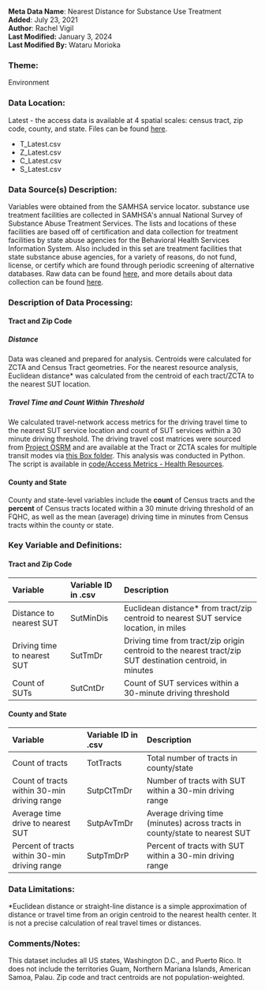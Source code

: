 **Meta Data Name**: Nearest Distance for Substance Use Treatment   
**Added**: July 23, 2021  
**Author**: Rachel Vigil  
**Last Modified:** January 3, 2024  
**Last Modified By:** Wataru Morioka

### Theme: 
Environment  

### Data Location: 
Latest - the access data is available at 4 spatial scales: census tract, zip code, county, and state. Files can be found [here](../full_tables).
* T_Latest.csv  
* Z_Latest.csv  
* C_Latest.csv  
* S_Latest.csv   

### Data Source(s) Description:  
Variables were obtained from the SAMHSA service locator. substance use treatment facilities are collected in SAMHSA's annual National Survey of Substance Abuse Treatment Services. The lists and locations of these facilities are based off of certification and data collection for treatment facilities by state abuse agencies for the Behavioral Health Services Information System. Also included in this set are treatment facilities that state substance abuse agencies, for a variety of reasons, do not fund, license, or certify which are found through periodic screening of alternative databases. Raw data can be found [here](https://findtreatment.samhsa.gov/locator), and more details about data collection can be found [here](https://www.samhsa.gov/data/data-we-collect/n-ssats-national-survey-substance-abuse-treatment-services).

### Description of Data Processing: 

#### Tract and Zip Code

##### Distance
Data was cleaned and prepared for analysis. Centroids were calculated for ZCTA and Census Tract geometries. For the nearest resource analysis, Euclidean distance* was calculated from the centroid of each tract/ZCTA to the nearest SUT location. 

##### Travel Time and Count Within Threshold
We calculated travel-network access metrics for the driving travel time to the nearest SUT service location and count of SUT services within a 30 minute driving threshold. The driving travel cost matrices were sourced from [Project OSRM](http://project-osrm.org/) and are available at the Tract or ZCTA scales for multiple transit modes via [this Box folder](https://uchicago.app.box.com/s/ae2mtsw7f5tb4rhciczufdxd0owc23as). This analysis was conducted in Python. The script is available in [code/Access Metrics - Health Resources](https://github.com/GeoDaCenter/opioid-policy-scan/tree/fc3d94053dd1941a96a5945d73cc6f4845453484/code/Access%20Metrics%20-%20Health%20Resources).

#### County and State 
County and state-level variables include the **count** of Census tracts and the **percent** of Census tracts located within a 30 minute driving threshold of an FQHC, as well as the mean (average) driving time in minutes from Census tracts within the county or state. 

### Key Variable and Definitions:

#### Tract and Zip Code 

| Variable | Variable ID in .csv | Description |
|:---------|:--------------------|:------------|
| Distance to nearest SUT | SutMinDis | Euclidean distance* from tract/zip centroid to nearest SUT service location, in miles |
| Driving time to nearest SUT | SutTmDr | Driving time from tract/zip origin centroid to the nearest tract/zip SUT destination centroid, in minutes |
| Count of SUTs | SutCntDr | Count of SUT services within a 30-minute driving threshold |

#### County and State
| Variable | Variable ID in .csv | Description |
|:---------|:--------------------|:------------|
| Count of tracts | TotTracts | Total number of tracts in county/state | 
| Count of tracts within 30-min driving range | SutpCtTmDr | Number of tracts with SUT within a 30-min driving range |
| Average time drive to nearest SUT | SutpAvTmDr | Average driving time (minutes) across tracts in county/state to nearest SUT |
| Percent of tracts within 30-min driving range | SutpTmDrP | Percent of tracts with SUT within a 30-min driving range |

### Data Limitations:
*Euclidean distance or straight-line distance is a simple approximation of distance or travel time from an origin centroid to the nearest health center. It is not a precise calculation of real travel times or distances. 

### Comments/Notes:
This dataset includes all US states, Washington D.C., and Puerto Rico. It does not include the territories Guam, Northern Mariana Islands, American Samoa, Palau. Zip code and tract centroids are not population-weighted.
